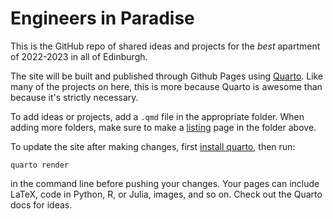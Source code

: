 # Engineers in Paradise

This is the GitHub repo of shared ideas and projects for the *best* apartment of 2022-2023 in all of Edinburgh.

The site will be built and published through Github Pages using [Quarto](https://quarto.org/docs/). Like many of the projects on here, this is more because Quarto is awesome than because it's strictly necessary.

To add ideas or projects, add a `.qmd` file in the appropriate folder. When adding more folders, make sure to make a [listing](https://quarto.org/docs/websites/website-listings.html) page in the folder above.

To update the site after making changes, first [install quarto](https://quarto.org/docs/get-started/), then run:

```
quarto render
```

in the command line before pushing your changes. Your pages can include LaTeX, code in Python, R, or Julia, images, and so on. Check out the Quarto docs for ideas.